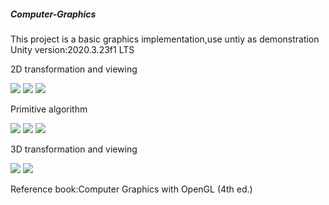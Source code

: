 ##### Computer-Graphics

This project is a basic graphics implementation,use untiy as demonstration
Unity version:2020.3.23f1 LTS

2D transformation and viewing 
    
<Image src="Image/Image1.png">  <Image src="Image/Image2.png"> <Image src="Image/Image10.png">

Primitive algorithm

<Image src="Image/Image4.png"> <Image src="Image/Image5.png"> <Image src="Image/Image6.png">

3D transformation and viewing 

 <Image src="Image/Image11.png"> <Image src="Image/Image12.png">

Reference book:Computer Graphics with OpenGL (4th ed.)
